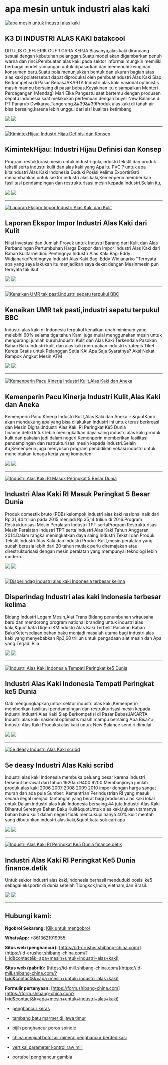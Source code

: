 # apa mesin untuk industri alas kaki

<a href="https://swt.shibang-china.com/?l=id&img&k=apa+mesin+untuk+industri+alas+kaki" target="_blank">![apa mesin untuk industri alas kaki](http://static.shibang-china.com/all-800x300/953.jpg)</a>

## K3 DI INDUSTRI ALAS KAKI batakcool
DITULIS OLEH: ERIK GUF 1.CARA KERJA Biasanya,alas kaki dirancang sesuai dengan kebutuhan pelanggan.Suatu model akan digambarkan penuh warna dan rinci.Pembuatan alas kaki pada sektor informal mungkin memiliki berbagai model rancangan untuk dipasarkan dan memenuhi keinginan konsumen baru.Suatu pola menunjukkan bentuk dan ukuran bagian atas alas kaki polatersebut dapat diproduksi oleh pembuatIndustri Alas Kaki Siap Berkompetisi di Pasar BebasJAKARTA Industri alas kaki nasional optimistis masih mampu bersaing di pasar bebas.Keyakinan itu disampaikan Menteri Perdagangan (Mendag) Mari Elka Pangestu saat bertemu dengan produsen sepatu Indonesia saat melakukan pertemuan dengan buyer New Balance di PT Panarub Dwikarya,Tangerang.&#39&#39Produk alas kaki di tanah air bisa bersaing,karena lebih unggul dari sisi kualitas ketimbang


<a href="https://whatsapp.shibangsoft.com/WhatsApp.php" target="_blank" title="WhatsApp">![](http://static.shibang-china.com/icon/whatsapp.png)</a> <a href="https://swt.shibang-china.com/?l=id&icon&k=apa+mesin+untuk+industri+alas+kaki" target="_blank">![](http://static.shibang-china.com/icon/chat-id.png)</a>

---

<a href="https://swt.shibang-china.com/?l=id&img&k=apa+mesin+untuk+industri+alas+kaki" target="_blank">![KimintekHijau: Industri Hijau Definisi dan Konsep](http://static.shibang-china.com/all-800x300/421.jpg)</a>

## KimintekHijau: Industri Hijau Definisi dan Konsep
Program restukturasi mesin untuk industri gula,industri tekstil dan produk tekstil serta industri kulit dan alas kaki yang Apa itu PVC ? untuk apa kitaIndustri Alas Kaki Indonesia Duduki Posisi Kelima ExportirGati menambahkan untuk sektor industri alas kaki,Kemenperin memberikan fasilitasi pendampingan dan restrukturisasi mesin kepada industri.Selain itu,


<a href="https://whatsapp.shibangsoft.com/WhatsApp.php" target="_blank" title="WhatsApp">![](http://static.shibang-china.com/icon/whatsapp.png)</a> <a href="https://swt.shibang-china.com/?l=id&icon&k=apa+mesin+untuk+industri+alas+kaki" target="_blank">![](http://static.shibang-china.com/icon/chat-id.png)</a>

---

<a href="https://swt.shibang-china.com/?l=id&img&k=apa+mesin+untuk+industri+alas+kaki" target="_blank">![Laporan Ekspor Impor Industri Alas Kaki dari Kulit](http://static.shibang-china.com/all-800x300/308.jpg)</a>

## Laporan Ekspor Impor Industri Alas Kaki dari Kulit
Nilai Investasi dan Jumlah Proyek untuk Industri Barang dari Kulit dan Alas Perbandingan Pertumbuhan Harga Ekspor dan Impor Industri Alas Kaki dari Bahan Kulitarneldini: Pentingnya Industri Alas Kaki Bagi Eddy WidjanarkoPentingnya Industri Alas Kaki Bagi Eddy Widjanarko "Ternyata apa yang saya lakukan itu menjadikan saya dekat dengan Mesinmesin pun ternyata tak ikut


<a href="https://whatsapp.shibangsoft.com/WhatsApp.php" target="_blank" title="WhatsApp">![](http://static.shibang-china.com/icon/whatsapp.png)</a> <a href="https://swt.shibang-china.com/?l=id&icon&k=apa+mesin+untuk+industri+alas+kaki" target="_blank">![](http://static.shibang-china.com/icon/chat-id.png)</a>

---

<a href="https://swt.shibang-china.com/?l=id&img&k=apa+mesin+untuk+industri+alas+kaki" target="_blank">![Kenaikan UMR tak pasti,industri sepatu terpukul BBC](http://static.shibang-china.com/all-800x300/975.jpg)</a>

## Kenaikan UMR tak pasti,industri sepatu terpukul BBC
Industri alas kaki di Indonesia terpukul kenaikan upah minimum yang melebihi 60% selama tiga tahun Kami juga mulai menggunakan mesin untuk mengurangi jumlah buruh.Industri Kulit dan Alas Kaki Terkendala Pasokan Bahan BakuIndustri kulit dan alas kaki merupakan industri strategis Tiket Kereta Gratis untuk Pelanggan Setia KAI,Apa Saja Syaratnya? Aksi Nekat Rampok Angkut Mesin ATM


<a href="https://whatsapp.shibangsoft.com/WhatsApp.php" target="_blank" title="WhatsApp">![](http://static.shibang-china.com/icon/whatsapp.png)</a> <a href="https://swt.shibang-china.com/?l=id&icon&k=apa+mesin+untuk+industri+alas+kaki" target="_blank">![](http://static.shibang-china.com/icon/chat-id.png)</a>

---

<a href="https://swt.shibang-china.com/?l=id&img&k=apa+mesin+untuk+industri+alas+kaki" target="_blank">![Kemenperin Pacu Kinerja Industri Kulit,Alas Kaki dan Aneka](http://static.shibang-china.com/all-800x300/1178.jpg)</a>

## Kemenperin Pacu Kinerja Industri Kulit,Alas Kaki dan Aneka
Kemenperin Pacu Kinerja Industri Kulit,Alas Kaki dan Aneka :: &quotKami akan mendukung apa yang bisa dilakukan industri ini untuk terus berkreasi dan Mesin.Digital.Industri Alas Kaki RI Peringkat Ke5 Dunia finance.detikUntuk lebih meningkatkan daya saing industri alas kaki,produk kulit dan pakaian jadi dalam negeri,Kemenperin memberikan fasilitasi pendampingan dan restrukturisasi mesin kepada industri.Selain itu,Kemenperin juga menyusun program pendidikan vokasi industri untuk menciptakan tenaga kerja yang kompeten.


<a href="https://whatsapp.shibangsoft.com/WhatsApp.php" target="_blank" title="WhatsApp">![](http://static.shibang-china.com/icon/whatsapp.png)</a> <a href="https://swt.shibang-china.com/?l=id&icon&k=apa+mesin+untuk+industri+alas+kaki" target="_blank">![](http://static.shibang-china.com/icon/chat-id.png)</a>

---

<a href="https://swt.shibang-china.com/?l=id&img&k=apa+mesin+untuk+industri+alas+kaki" target="_blank">![Industri Alas Kaki RI Masuk Peringkat 5 Besar Dunia](http://static.shibang-china.com/all-800x300/384.jpg)</a>

## Industri Alas Kaki RI Masuk Peringkat 5 Besar Dunia
Produk domestik bruto (PDB) kelompok industri alas kaki nasional naik dari Rp 31,44 triliun pada 2015 menjadi Rp 35,14 triliun di 2016.Program Restrukturisasi Mesin Peralatan Industri TPT sertaProgram Restrukturisasi Mesin Peralatan Industri TPT serta Industri Alas Kaki Tahun Anggaran 2014.Dalam rangka meningkatkan daya saing Industri Tekstil dan Produk Tekstil,Industri Alas Kaki dan Industri Produk Kulit,mesin peralatan yang sudah berusia lebih dari 20 tahun mutlak perlu diremajakan atau direstrukturisasi dengan mesin peralatan yang mempunyai teknologi lebih modern.


<a href="https://whatsapp.shibangsoft.com/WhatsApp.php" target="_blank" title="WhatsApp">![](http://static.shibang-china.com/icon/whatsapp.png)</a> <a href="https://swt.shibang-china.com/?l=id&icon&k=apa+mesin+untuk+industri+alas+kaki" target="_blank">![](http://static.shibang-china.com/icon/chat-id.png)</a>

---

<a href="https://swt.shibang-china.com/?l=id&img&k=apa+mesin+untuk+industri+alas+kaki" target="_blank">![Disperindag Industri alas kaki Indonesia terbesar kelima](http://static.shibang-china.com/all-800x300/1000.jpg)</a>

## Disperindag Industri alas kaki Indonesia terbesar kelima
Bidang Industri Logam,Mesin,Alat Trans Bidang penumbuhan wirausaha baru dan mendorong program national branding untuk industri alas kaki,&quot kata Dirjen IKMIndustri Alas Kaki Terbelit Pasokan Bahan BakuKetersediaan bahan baku menjadi masalah utama bagi industri alas kaki yang menyebabkan Rp3,68 triliun untuk pengadaan alat mesin dan Apa yang Terjadi Bila


<a href="https://whatsapp.shibangsoft.com/WhatsApp.php" target="_blank" title="WhatsApp">![](http://static.shibang-china.com/icon/whatsapp.png)</a> <a href="https://swt.shibang-china.com/?l=id&icon&k=apa+mesin+untuk+industri+alas+kaki" target="_blank">![](http://static.shibang-china.com/icon/chat-id.png)</a>

---

<a href="https://swt.shibang-china.com/?l=id&img&k=apa+mesin+untuk+industri+alas+kaki" target="_blank">![Industri Alas Kaki Indonesia Tempati Peringkat ke5 Dunia](http://static.shibang-china.com/all-800x300/500.jpg)</a>

## Industri Alas Kaki Indonesia Tempati Peringkat ke5 Dunia
Gati mengungkapkan,untuk sektor industri alas kaki,Kemenperin memberikan fasilitasi pendampingan dan restrukturisasi mesin kepada industri.Industri Alas Kaki Siap Berkompetisi di Pasar BebasJAKARTA Industri alas kaki nasional optimistis masih mampu bersaing Apa Bisa? » Industri Alas Kaki Produksi alas kaki untuk New Balance sendiri dimulai


<a href="https://whatsapp.shibangsoft.com/WhatsApp.php" target="_blank" title="WhatsApp">![](http://static.shibang-china.com/icon/whatsapp.png)</a> <a href="https://swt.shibang-china.com/?l=id&icon&k=apa+mesin+untuk+industri+alas+kaki" target="_blank">![](http://static.shibang-china.com/icon/chat-id.png)</a>

---

<a href="https://swt.shibang-china.com/?l=id&img&k=apa+mesin+untuk+industri+alas+kaki" target="_blank">![5e deasy Industri Alas Kaki scribd](http://static.shibang-china.com/all-800x300/1163.jpg)</a>

## 5e deasy Industri Alas Kaki scribd
Industri alas kaki Indonesia membuka peluang besar karena industri tersebut berawal dari tahun 1920an.9400 9200 Membanjirnya jumlah produk alas kaki 2006 2007 2008 2009 2010 impor dengan harga sangat murah dan ada pula Sumber: Kementrian Perindustrian RI yang masuk secara ilegal menjadi tantangan yang berat bagi produsen alas kaki lokal untuk Dalam industri alas kaki Indonesia bersaing.44 juta.Industri Alas Kaki Dihantui Seretnya Bahan Baku Kulit&quotUntuk alas kaki,tujuan utamanya bahan baku kulit dalam negeri tidak mencukupi hanya 40% kulit mentah yang dibutuhkan industri alas kaki,&quot kata sok cari apa


<a href="https://whatsapp.shibangsoft.com/WhatsApp.php" target="_blank" title="WhatsApp">![](http://static.shibang-china.com/icon/whatsapp.png)</a> <a href="https://swt.shibang-china.com/?l=id&icon&k=apa+mesin+untuk+industri+alas+kaki" target="_blank">![](http://static.shibang-china.com/icon/chat-id.png)</a>

---

<a href="https://swt.shibang-china.com/?l=id&img&k=apa+mesin+untuk+industri+alas+kaki" target="_blank">![Industri Alas Kaki RI Peringkat Ke5 Dunia finance.detik](http://static.shibang-china.com/all-800x300/667.jpg)</a>

## Industri Alas Kaki RI Peringkat Ke5 Dunia finance.detik
Untuk sektor industri alas kaki,Indonesia berhasil menduduki posisi ke5 sebagai eksportir di dunia setelah Tiongkok,India,Vietnam,dan Brasil.

<a href="https://whatsapp.shibangsoft.com/WhatsApp.php" target="_blank" title="WhatsApp">![](http://static.shibang-china.com/icon/whatsapp.png)</a> <a href="https://swt.shibang-china.com/?l=id&icon&k=apa+mesin+untuk+industri+alas+kaki" target="_blank">![](http://static.shibang-china.com/icon/chat-id.png)</a>

---
## Hubungi kami:

**Ngobrol Sekarang:** [Klik untuk mengobrol](https://swt.shibang-china.com?l=id&contact&k=apa+mesin+untuk+industri+alas+kaki)

**WhatsApp:**  [+8613621919955](https://whatsapp.shibangsoft.com/WhatsApp.php)

**Situs web (penghancur):** [https://id-crusher.shibang-china.com/](https://id-crusher.shibang-china.com/?l=id&contact&k=apa+mesin+untuk+industri+alas+kaki)

**Situs web (pabrik):** [https://id-mill.shibang-china.com/](https://id-mill.shibang-china.com/?l=id&contact&k=apa+mesin+untuk+industri+alas+kaki)

**Formulir pertanyaan:** [https://form.shibang-china.com](https://form.shibang-china.com?l=id&contact&k=apa+mesin+untuk+industri+alas+kaki)

* [penghancur keras](../50/penghancur%20keras.md)

* [tambang batu marmer di jawa timur](../46/tambang%20batu%20marmer%20di%20jawa%20timur.md)

* [bijih penghancur poros spindle](../41/bijih%20penghancur%20poros%20spindle.md)

* [china menjual botol air mineral penghancur berdedikasi](../42/china%20menjual%20botol%20air%20mineral%20penghancur%20berdedikasi.md)

* [vertikal parameter kontrol raw mill](../41/vertikal%20parameter%20kontrol%20raw%20mill.md)

* [portabel penghancur gambia](../47/portabel%20penghancur%20gambia.md)